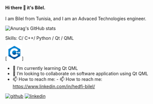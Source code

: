#### Hi there 👋 it's Bilel.

I am Bilel from Tunisia, and I am an Advaced Technologies engineer.


![Anurag's GitHub stats](https://github-readme-stats.vercel.app/api?username=HEDFI-Bilel&show_icons=true&theme=dark)
<!--
**HEDFI-Bilel/HEDFI-Bilel** is a ✨ _special_ ✨ repository because its `README.md` (this file) appears on your GitHub profile.

Here are some ideas to get you started:

- 🔭 I’m currently working on ...
- 🌱 I’m currently learning ...
- 👯 I’m looking to collaborate on ...
- 🤔 I’m looking for help with ...
- 💬 Ask me about ...
- 📫 How to reach me: ...
- 😄 Pronouns: ...
- ⚡ Fun fact: ...
<picture>
  <source media="(prefers-color-scheme: dark)" srcset="https://user-images.githubusercontent.com/25423296/163456776-7f95b81a-f1ed-45f7-b7ab-8fa810d529fa.png">
  <source media="(prefers-color-scheme: light)" srcset="https://user-images.githubusercontent.com/25423296/163456779-a8556205-d0a5-45e2-ac17-42d089e3c3f8.png">
  <img alt="Shows an illustrated sun in light color mode and a moon with stars in dark color mode." src="https://user-images.githubusercontent.com/25423296/163456779-a8556205-d0a5-45e2-ac17-42d089e3c3f8.png">
</picture>
-->


Skills: C/ C++/ Python / Qt / QML

[<img src='https://github.com/HEDFI-Bilel/HEDFI-Bilel/blob/master/github%20icons/c%2B%2B.png'>]
      

- 🌱 I’m currently learning Qt QML  
- 👯 I’m looking to collaborate on software application using Qt QML 
- 📫 How to reach me:  - 📫 How to reach me: https://www.linkedin.com/in/hedfi-bilel/  


[<img src='https://cdn.jsdelivr.net/npm/simple-icons@3.0.1/icons/github.svg' alt='github' height='40'>](https://github.com/https://github.com/HEDFI-Bilel)  [<img src='https://cdn.jsdelivr.net/npm/simple-icons@3.0.1/icons/linkedin.svg' alt='linkedin' height='40'>](https://www.linkedin.com/in/https://www.linkedin.com/in/hedfi-bilel//)  
<!--
[![trophy](https://github-profile-trophy.vercel.app/?username=https://github.com/HEDFI-Bilel/HEDFI-Bilel)](https://github.com/HEDFI-Bilel/github-profile-trophy)

[![Top Langs](https://github-readme-stats.vercel.app/api/top-langs/?username=https://github.com/HEDFI-Bilel/HEDFI-Bilel)](https://github.com/HEDFI-Bilel/github-readme-stats)

![GitHub stats](https://github-readme-stats.vercel.app/api?username=https://github.com/HEDFI-Bilel/HEDFI-Bilel&show_icons=true&count_private=true)  

![GitHub Activity Graph](https://activity-graph.herokuapp.com/graph?username=https://github.com/HEDFI-Bilel/HEDFI-Bilel)  

![Profile views](https://gpvc.arturio.dev/https://github.com/HEDFI-Bilel/HEDFI-Bilel)  
-->

